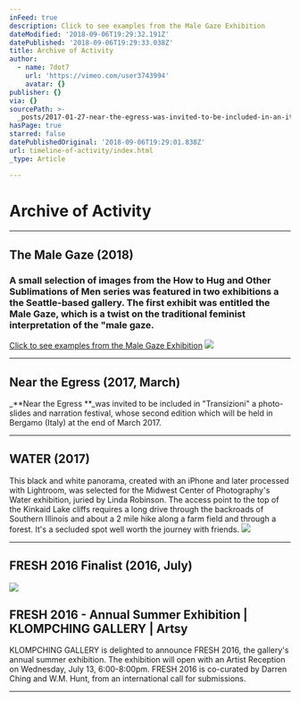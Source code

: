 ```yaml
---
inFeed: true
description: Click to see examples from the Male Gaze Exhibition
dateModified: '2018-09-06T19:29:32.191Z'
datePublished: '2018-09-06T19:29:33.038Z'
title: Archive of Activity
author:
  - name: 7dot7
    url: 'https://vimeo.com/user3743994'
    avatar: {}
publisher: {}
via: {}
sourcePath: >-
  _posts/2017-01-27-near-the-egress-was-invited-to-be-included-in-an-italy-film.md
hasPage: true
starred: false
datePublishedOriginal: '2018-09-06T19:29:01.838Z'
url: timeline-of-activity/index.html
_type: Article

---
```

# **Archive of Activity**

---

## The Male Gaze (2018)

### A small selection of images from the How to Hug and Other Sublimations of Men series was featured in two exhibitions a the Seattle-based gallery. The first exhibit was entitled the Male Gaze, which is a twist on the traditional feminist interpretation of the "male gaze.

[Click to see examples from the Male Gaze Exhibition][0]
![](https://the-grid-user-content.s3-us-west-2.amazonaws.com/7b9421aa-6481-4358-af86-a4a46d5a7e49.jpg)

---

## Near the Egress (2017, March)

_**Near the Egress **_was invited to be included in "Transizioni" a photo-slides and narration festival, whose second edition which will be held in Bergamo (Italy) at the end of March 2017\.

---

## WATER (2017)

This black and white panorama, created with an iPhone and later processed with Lightroom, was selected for the Midwest Center of Photography's Water exhibition, juried by Linda Robinson. The access point to the top of the Kinkaid Lake cliffs requires a long drive through the backroads of Southern Illinois and about a 2 mile hike along a farm field and through a forest. It's a secluded spot well worth the journey with friends.
![](https://the-grid-user-content.s3-us-west-2.amazonaws.com/70c8cd8c-a42a-46d5-9725-652527fc3907.jpg)

---

## FRESH 2016 Finalist (2016, July)

<article style=""><img src="https://s3-us-west-2.amazonaws.com/the-grid-img/p/b5575a301b8a53acd9677e43018d4cacf3c4ef77.jpg" /><h1>FRESH 2016 - Annual Summer Exhibition | KLOMPCHING GALLERY | Artsy</h1><p>KLOMPCHING GALLERY is delighted to announce FRESH 2016, the gallery's annual summer exhibition. The exhibition will open with an Artist Reception on Wednesday, July 13, 6:00-8:00pm. FRESH 2016 is co-curated by Darren Ching and W.M. Hunt, from an international call for submissions.</p></article>

---



[0]: http://www.gallery1of1.com/Exhibit_Detail.cfm?ShowsID=83 "The Male Gaze"